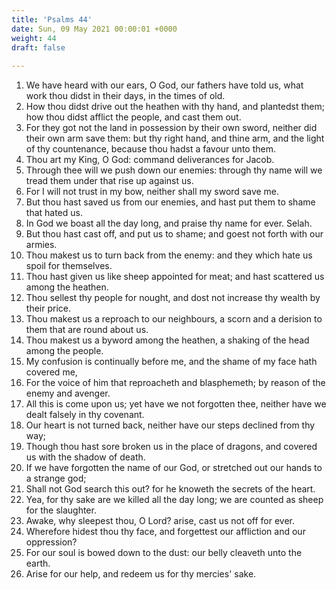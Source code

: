 ```yaml
---
title: 'Psalms 44'
date: Sun, 09 May 2021 00:00:01 +0000
weight: 44
draft: false
  
---
```


1. We have heard with our ears, O God, our fathers have told us, what work thou didst in their days, in the times of old.
2. How thou didst drive out the heathen with thy hand, and plantedst them; how thou didst afflict the people, and cast them out.
3. For they got not the land in possession by their own sword, neither did their own arm save them: but thy right hand, and thine arm, and the light of thy countenance, because thou hadst a favour unto them.
4. Thou art my King, O God: command deliverances for Jacob.
5. Through thee will we push down our enemies: through thy name will we tread them under that rise up against us.
6. For I will not trust in my bow, neither shall my sword save me.
7. But thou hast saved us from our enemies, and hast put them to shame that hated us.
8. In God we boast all the day long, and praise thy name for ever. Selah.
9. But thou hast cast off, and put us to shame; and goest not forth with our armies.
10. Thou makest us to turn back from the enemy: and they which hate us spoil for themselves.
11. Thou hast given us like sheep appointed for meat; and hast scattered us among the heathen.
12. Thou sellest thy people for nought, and dost not increase thy wealth by their price.
13. Thou makest us a reproach to our neighbours, a scorn and a derision to them that are round about us.
14. Thou makest us a byword among the heathen, a shaking of the head among the people.
15. My confusion is continually before me, and the shame of my face hath covered me,
16. For the voice of him that reproacheth and blasphemeth; by reason of the enemy and avenger.
17. All this is come upon us; yet have we not forgotten thee, neither have we dealt falsely in thy covenant.
18. Our heart is not turned back, neither have our steps declined from thy way;
19. Though thou hast sore broken us in the place of dragons, and covered us with the shadow of death.
20. If we have forgotten the name of our God, or stretched out our hands to a strange god;
21. Shall not God search this out? for he knoweth the secrets of the heart.
22. Yea, for thy sake are we killed all the day long; we are counted as sheep for the slaughter.
23. Awake, why sleepest thou, O Lord? arise, cast us not off for ever.
24. Wherefore hidest thou thy face, and forgettest our affliction and our oppression?
25. For our soul is bowed down to the dust: our belly cleaveth unto the earth.
26. Arise for our help, and redeem us for thy mercies' sake.

